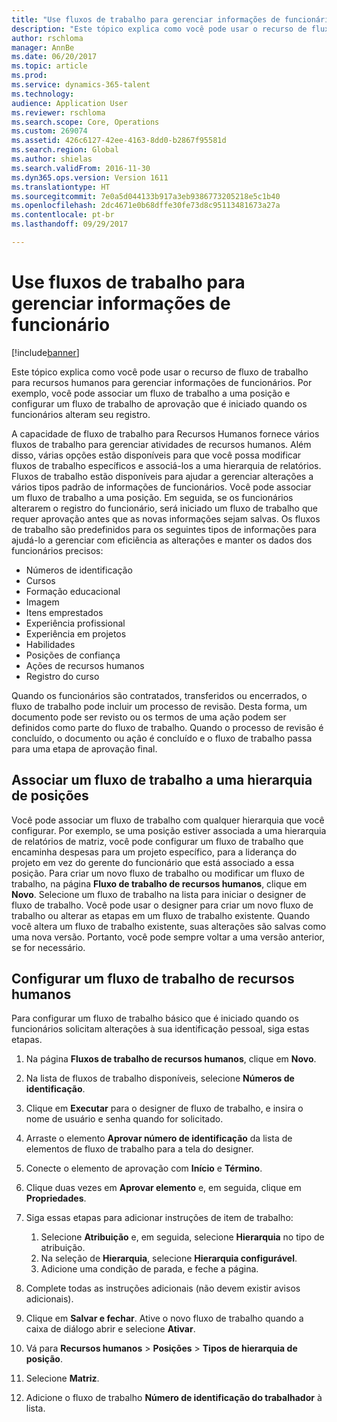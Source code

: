 ```yaml
---
title: "Use fluxos de trabalho para gerenciar informações de funcionário"
description: "Este tópico explica como você pode usar o recurso de fluxo de trabalho para recursos humanos para gerenciar informações de funcionários. Por exemplo, você pode associar um fluxo de trabalho a uma posição e configurar um fluxo de trabalho de aprovação que é iniciado quando os funcionários alteram seu registro."
author: rschloma
manager: AnnBe
ms.date: 06/20/2017
ms.topic: article
ms.prod: 
ms.service: dynamics-365-talent
ms.technology: 
audience: Application User
ms.reviewer: rschloma
ms.search.scope: Core, Operations
ms.custom: 269074
ms.assetid: 426c6127-42ee-4163-8dd0-b2867f95581d
ms.search.region: Global
ms.author: shielas
ms.search.validFrom: 2016-11-30
ms.dyn365.ops.version: Version 1611
ms.translationtype: HT
ms.sourcegitcommit: 7e0a5d044133b917a3eb9386773205218e5c1b40
ms.openlocfilehash: 2dc4671e0b68dffe30fe73d8c95113481673a27a
ms.contentlocale: pt-br
ms.lasthandoff: 09/29/2017

---
```


# <a name="use-workflows-to-manage-employee-information"></a>Use fluxos de trabalho para gerenciar informações de funcionário

[!include[banner](includes/banner.md)]


Este tópico explica como você pode usar o recurso de fluxo de trabalho para recursos humanos para gerenciar informações de funcionários. Por exemplo, você pode associar um fluxo de trabalho a uma posição e configurar um fluxo de trabalho de aprovação que é iniciado quando os funcionários alteram seu registro.

A capacidade de fluxo de trabalho para Recursos Humanos fornece vários fluxos de trabalho para gerenciar atividades de recursos humanos. Além disso, várias opções estão disponíveis para que você possa modificar fluxos de trabalho específicos e associá-los a uma hierarquia de relatórios. Fluxos de trabalho estão disponíveis para ajudar a gerenciar alterações a vários tipos padrão de informações de funcionários. Você pode associar um fluxo de trabalho a uma posição. Em seguida, se os funcionários alterarem o registro do funcionário, será iniciado um fluxo de trabalho que requer aprovação antes que as novas informações sejam salvas. Os fluxos de trabalho são predefinidos para os seguintes tipos de informações para ajudá-lo a gerenciar com eficiência as alterações e manter os dados dos funcionários precisos:

-   Números de identificação
-   Cursos
-   Formação educacional
-   Imagem
-   Itens emprestados
-   Experiência profissional
-   Experiência em projetos
-   Habilidades
-   Posições de confiança
-   Ações de recursos humanos
-   Registro do curso

Quando os funcionários são contratados, transferidos ou encerrados, o fluxo de trabalho pode incluir um processo de revisão. Desta forma, um documento pode ser revisto ou os termos de uma ação podem ser definidos como parte do fluxo de trabalho. Quando o processo de revisão é concluído, o documento ou ação é concluído e o fluxo de trabalho passa para uma etapa de aprovação final.

## <a name="associate-a-workflow-with-a-position-hierarchy"></a>Associar um fluxo de trabalho a uma hierarquia de posições
Você pode associar um fluxo de trabalho com qualquer hierarquia que você configurar. Por exemplo, se uma posição estiver associada a uma hierarquia de relatórios de matriz, você pode configurar um fluxo de trabalho que encaminha despesas para um projeto específico, para a liderança do projeto em vez do gerente do funcionário que está associado a essa posição. Para criar um novo fluxo de trabalho ou modificar um fluxo de trabalho, na página **Fluxo de trabalho de recursos humanos**, clique em **Novo**. Selecione um fluxo de trabalho na lista para iniciar o designer de fluxo de trabalho. Você pode usar o designer para criar um novo fluxo de trabalho ou alterar as etapas em um fluxo de trabalho existente. Quando você altera um fluxo de trabalho existente, suas alterações são salvas como uma nova versão. Portanto, você pode sempre voltar a uma versão anterior, se for necessário.

## <a name="configure-a-human-resources-workflow"></a>Configurar um fluxo de trabalho de recursos humanos
Para configurar um fluxo de trabalho básico que é iniciado quando os funcionários solicitam alterações à sua identificação pessoal, siga estas etapas.

1.  Na página **Fluxos de trabalho de recursos humanos**, clique em **Novo**.
2.  Na lista de fluxos de trabalho disponíveis, selecione **Números de identificação**.
3.  Clique em **Executar** para o designer de fluxo de trabalho, e insira o nome de usuário e senha quando for solicitado.
4.  Arraste o elemento **Aprovar número de identificação** da lista de elementos de fluxo de trabalho para a tela do designer.
5.  Conecte o elemento de aprovação com **Início** e **Término**.
6.  Clique duas vezes em **Aprovar elemento** e, em seguida, clique em **Propriedades**.
7.  Siga essas etapas para adicionar instruções de item de trabalho:
    1.  Selecione **Atribuição** e, em seguida, selecione **Hierarquia** no tipo de atribuição.
    2.  Na seleção de **Hierarquia**, selecione **Hierarquia configurável**.
    3.  Adicione uma condição de parada, e feche a página.

8.  Complete todas as instruções adicionais (não devem existir avisos adicionais).
9.  Clique em **Salvar e fechar**. Ative o novo fluxo de trabalho quando a caixa de diálogo abrir e selecione **Ativar**.
10. Vá para **Recursos humanos** &gt; **Posições** &gt; **Tipos de hierarquia de posição**.
11. Selecione **Matriz**.
12. Adicione o fluxo de trabalho **Número de identificação do trabalhador** à lista.





